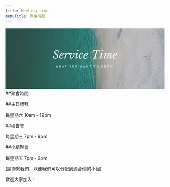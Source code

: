 ```yaml
---
title: Meeting time 
menuTitle: 聚會時間
---
```

![](./Service.png)
##聚會時間

##主日禮拜

每星期六 10am - 12pm
 
##禱告會

每星期三 7pm - 9pm

##小組聚會

每星期五 7pm - 9pm

(請聯繫我們，以便我們可以分配到適合你的小組)

歡迎大家加入！
